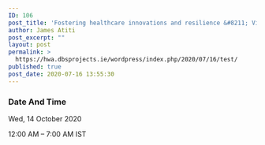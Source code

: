 ```yaml
---
ID: 106
post_title: 'Fostering healthcare innovations and resilience &#8211; Virtual Conference'
author: James Atiti
post_excerpt: ""
layout: post
permalink: >
  https://hwa.dbsprojects.ie/wordpress/index.php/2020/07/16/test/
published: true
post_date: 2020-07-16 13:55:30
---
```

<!-- wp:paragraph -->
<p></p>
<!-- /wp:paragraph -->

<!-- wp:heading {"level":3} -->
<h3>Date And Time</h3>
<!-- /wp:heading -->

<!-- wp:paragraph -->
<p>Wed, 14 October 2020</p>
<!-- /wp:paragraph -->

<!-- wp:paragraph -->
<p>12:00 AM – 7:00 AM IST</p>
<!-- /wp:paragraph -->